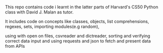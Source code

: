 This repo contains code i learnt in the latter parts of Harvard's CS50 Python class with David J. Malan as tutor.

It includes code on concepts like classes, objects, list comprehensions, regexes, sets, importing modules(e.g random), 

using with open on files, csvreader and dictreader, sorting and verifying correct data input and using requests and json to fetch and present data from APIs
